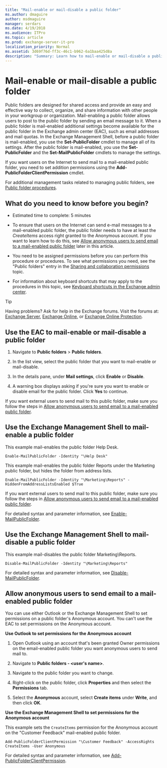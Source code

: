 ```yaml
---
title: "Mail-enable or mail-disable a public folder"
ms.author: dmaguire
author: msdmaguire
manager: serdars
ms.date: 4/19/2018
ms.audience: ITPro
ms.topic: article
ms.prod: exchange-server-it-pro
localization_priority: Normal
ms.assetid: 3d69f76d-ff3c-46c1-b962-6a1baa425d8a
description: "Summary: Learn how to mail-enable or mail-disable a public folder with the Exchange admin center (EAC) or with the Exchange Management Shell."
---
```


# Mail-enable or mail-disable a public folder

Public folders are designed for shared access and provide an easy and effective way to collect, organize, and share information with other people in your workgroup or organization. Mail-enabling a public folder allows users to post to the public folder by sending an email message to it. When a public folder is mail-enabled additional settings become available for the public folder in the Exchange admin center (EAC), such as email addresses and mail quotas. In the Exchange Management Shell, before a public folder is mail-enabled, you use the **Set-PublicFolder** cmdlet to manage all of its settings. After the public folder is mail-enabled, you use the **Set-PublicFolder** and the **Set-MailPublicFolder** cmdlets to manage the settings.
  
If you want users on the Internet to send mail to a mail-enabled public folder, you need to set addition permissions using the **Add-PublicFolderClientPermission** cmdlet.
  
For additional management tasks related to managing public folders, see [Public folder procedures](procedures.md).
  
## What do you need to know before you begin?

- Estimated time to complete: 5 minutes
    
- To ensure that users on the Internet can send e-mail messages to a mail-enabled public folder, the public folder needs to have at least the _CreateItems_ access right granted to the Anonymous account. If you want to learn how to do this, see [Allow anonymous users to send email to a mail-enabled public folder](#CreateItems.md) later in this article.
    
- You need to be assigned permissions before you can perform this procedure or procedures. To see what permissions you need, see the "Public folders" entry in the [Sharing and collaboration permissions](../../permissions/feature-permissions/sharing-and-collaboration-permissions.md) topic.
    
- For information about keyboard shortcuts that may apply to the procedures in this topic, see [Keyboard shortcuts in the Exchange admin center](../../about-documentation/exchange-admin-center-keyboard-shortcuts.md).
    
> [!TIP]
> Having problems? Ask for help in the Exchange forums. Visit the forums at: [Exchange Server](https://go.microsoft.com/fwlink/p/?linkId=60612), [Exchange Online](https://go.microsoft.com/fwlink/p/?linkId=267542), or [Exchange Online Protection](https://go.microsoft.com/fwlink/p/?linkId=285351).
  
## Use the EAC to mail-enable or mail-disable a public folder

1. Navigate to **Public folders** \> **Public folders**.
    
2. In the list view, select the public folder that you want to mail-enable or mail-disable.
    
3. In the details pane, under **Mail settings**, click **Enable** or **Disable**.
    
4. A warning box displays asking if you're sure you want to enable or disable email for the public folder. Click **Yes** to continue.
    
If you want external users to send mail to this public folder, make sure you follow the steps in [Allow anonymous users to send email to a mail-enabled public folder](#CreateItems.md).
  
## Use the Exchange Management Shell to mail-enable a public folder

This example mail-enables the public folder Help Desk.
  
```
Enable-MailPublicFolder -Identity "\Help Desk"
```

This example mail-enables the public folder Reports under the Marketing public folder, but hides the folder from address lists.
  
```
Enable-MailPublicFolder -Identity "\Marketing\Reports" -HiddenFromAddressListsEnabled $True
```

If you want external users to send mail to this public folder, make sure you follow the steps in [Allow anonymous users to send email to a mail-enabled public folder](#CreateItems.md).
  
For detailed syntax and parameter information, see [Enable-MailPublicFolder](http://technet.microsoft.com/library/6fc7ba9a-62a8-4f41-811f-608363aa1397.aspx).
  
## Use the Exchange Management Shell to mail-disable a public folder

This example mail-disables the public folder Marketing\Reports.
  
```
Disable-MailPublicFolder -Identity "\Marketing\Reports"
```

For detailed syntax and parameter information, see [Disable-MailPublicFolder](http://technet.microsoft.com/library/92d6c890-a96a-469a-b864-99d9656b12e0.aspx).
  
## Allow anonymous users to send email to a mail-enabled public folder
<a name="CreateItems"> </a>

You can use either Outlook or the Exchange Management Shell to set permissions on a public folder's Anonymous account. You can't use the EAC to set permissions on the Anonymous account.
  
 **Use Outlook to set permissions for the Anonymous account**
  
1. Open Outlook using an account that's been granted Owner permissions on the email-enabled public folder you want anonymous users to send mail to.
    
2. Navigate to **Public folders - \<user's name\>**.
    
3. Navigate to the public folder you want to change.
    
4. Right-click on the public folder, click **Properties** and then select the **Permissions** tab.
    
5. Select the **Anonymous** account, select **Create items** under **Write**, and then click **OK**.
    
 **Use the Exchange Management Shell to set permissions for the Anonymous account**
  
This example sets the `CreateItems` permission for the Anonymous account on the "Customer Feedback" mail-enabled public folder.
  
```
Add-PublicFolderClientPermission "\Customer Feedback" -AccessRights CreateItems -User Anonymous

```

For detailed syntax and parameter information, see [Add-PublicFolderClientPermission](http://technet.microsoft.com/library/d68ad7a9-daa0-4e6d-b819-5cca891c8fd9.aspx).
  

